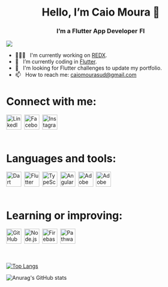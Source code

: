 <h1 align=center>Hello, I’m Caio Moura 👋</h1> 

<h3 align=center>I’m a Flutter App Developer  <a href="https://flutter.dev/" target="_blank"><img src="https://camo.githubusercontent.com/114aa59f6bfe1ff7ef3444fbb224078eb6a32c43f0ed03a6c0c3e6df67e049ec/68747470733a2f2f7777772e766563746f726c6f676f2e7a6f6e652f6c6f676f732f666c7574746572696f2f666c7574746572696f2d69636f6e2e737667" alt="Flutter" height="16"></a></h3> 


![](https://komarev.com/ghpvc/?username=caiomourasud&color=blue)

- 👨🏻‍💻 &nbsp; I'm currently working on <a href="https://www.cebim.com.br/" target="_blank">REDX</a>.
- 🌱 &nbsp; I’m currently coding in <a href="https://flutter.dev/" target="_blank">Flutter</a>.
- 📲 &nbsp; I'm looking for Flutter challenges to update my portfolio.
- 📫 &nbsp; How to reach me: <a href="mailto:caiomourasud@gmail.com">caiomourasud@gmail.com</a>

# Connect with me:
<div>
  <a href="https://www.linkedin.com/in/caiomourasud/" target="_blank"><img src="https://cdn.iconscout.com/icon/free/png-128/linkedin-160-461814.png" alt="LinkedIn" height="40"></a>&nbsp;
  <a href="https://www.facebook.com/caiomourasud" target="_blank"><img src="https://upload.wikimedia.org/wikipedia/commons/5/51/Facebook_f_logo_%282019%29.svg" alt="Facebook" height="40"></a>&nbsp;
  <a href="https://www.instagram.com/caiomourasud/" target="_blank"><img src="https://upload.wikimedia.org/wikipedia/commons/thumb/e/e7/Instagram_logo_2016.svg/768px-Instagram_logo_2016.svg.png" alt="Instagram" height="40"></a>
</div>

</br>

# Languages and tools:
<div>
  <a href="https://dart.dev/" target="_blank"><img src="https://camo.githubusercontent.com/d54cb8a71c6e700018b4d1390e6178d544f5713b618cb11e3d9513640a82d0c9/68747470733a2f2f7777772e766563746f726c6f676f2e7a6f6e652f6c6f676f732f646172746c616e672f646172746c616e672d69636f6e2e737667" alt="Dart" height="40"></a>&nbsp;
  <a href="https://flutter.dev/" target="_blank"><img src="https://camo.githubusercontent.com/114aa59f6bfe1ff7ef3444fbb224078eb6a32c43f0ed03a6c0c3e6df67e049ec/68747470733a2f2f7777772e766563746f726c6f676f2e7a6f6e652f6c6f676f732f666c7574746572696f2f666c7574746572696f2d69636f6e2e737667" alt="Flutter" height="40"></a>&nbsp;
  <a href="https://www.typescriptlang.org/" target="_blank"><img src="https://upload.wikimedia.org/wikipedia/commons/thumb/4/4c/Typescript_logo_2020.svg/1200px-Typescript_logo_2020.svg.png" alt="TypeScript" height="40"></a>&nbsp;
  <a href="https://angular.io/" target="_blank"><img src="https://avatars.githubusercontent.com/u/139426?s=200&v=4" alt="Angular" height="40"></a>&nbsp;
  <a href="https://www.adobe.com/br/products/photoshop.html" target="_blank"><img src="https://www.adobe.com/content/dam/cc/us/en/creativecloud/max2020/mnemonics/photoshop.svg" alt="Adobe Photoshop" height="40"></a>&nbsp;
  <a href="https://www.adobe.com/br/products/xd.html" target="_blank"><img src="https://www.adobe.com/content/dam/cc/us/en/creative-cloud/xd.svg" alt="Adobe XD" height="40"></a>
</div>

</br>

# Learning or improving:
<div>
  <a href="https://git-scm.com/" target="_blank"><img src="https://camo.githubusercontent.com/fbfcb9e3dc648adc93bef37c718db16c52f617ad055a26de6dc3c21865c3321d/68747470733a2f2f7777772e766563746f726c6f676f2e7a6f6e652f6c6f676f732f6769742d73636d2f6769742d73636d2d69636f6e2e737667" alt="GitHub" height="40"></a>&nbsp;
  <a href="https://nodejs.org/" target="_blank"><img src="https://cdn.worldvectorlogo.com/logos/nodejs-icon.svg" alt="Node.js" height="40"></a>&nbsp;
  <a href="https://firebase.google.com/" target="_blank"><img src="[https://appmasters.io/static/firebase-logo-c24b6b9c0fcd84c7b258879880472660.png](https://www.gstatic.com/devrel-devsite/prod/vdbc400b97a86c8815ab6ee057e8dc91626aee8cf89b10f7d89037e5a33539f53/firebase/images/lockup.svg)" alt="Firebase" height="40"></a>&nbsp;
  <a href="https://www.byupathway.org/" target="_blank"><img src="https://byu-pathway.brightspotcdn.com/42/2e/4d4c7b10498c84233ae51179437c/byu-pw-icon-gold-rgb-1-1.svg" alt="Pathway Connect" height="40"></a>
</div>

</br>
</br>

[![Top Langs](https://github-readme-stats.vercel.app/api/top-langs/?username=caiomourasud&theme=dark)](https://github.com/anuraghazra/github-readme-stats)

![Anurag's GitHub stats](https://github-readme-stats.vercel.app/api?username=caiomourasud&theme=dark&show_icons=true)

<!---
CaioMouraSud/CaioMouraSud is a ✨ special ✨ repository because its `README.md` (this file) appears on your GitHub profile.
You can click the Preview link to take a look at your changes.
--->
